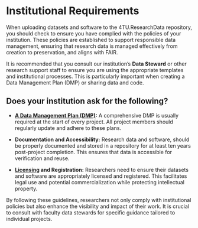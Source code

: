 # Institutional Requirements

When uploading datasets and software to the 4TU.ResearchData repository, you should check to ensure you have complied with the policies of your institution. These policies  are established to support responsible data management, ensuring that research data is managed effectively from creation to preservation, and aligns with FAIR. 

It is recommended that you consult our institution’s **Data Steward** or other research support staff to ensure you are using the appropriate templates and institutional processes. This is particularly important when creating a Data Management Plan (DMP) or sharing data and code.

## Does your institution ask for the following? 

- **[A Data Management Plan (DMP)](https://book.the-turing-way.org/reproducible-research/rdm/rdm-dmp.html):** A comprehensive DMP is usually required at the start of every project. All project members should regularly update and adhere to these plans.

- **Documentation and Accessibility:** Research data and software, should be properly documented and stored in a repository for at least ten years post-project completion. This ensures that data is accessible for verification and reuse.

- **[Licensing](/submission_workflow/choosing_a_licence) and Registration:** Researchers need to  ensure their datasets and software are appropriately licensed and registered. This facilitates legal use and potential commercialization while protecting intellectual property.

By following these guidelines, researchers not only comply with institutional policies but also enhance the visibility and impact of their work. It is crucial to consult with faculty data stewards for specific guidance tailored to individual projects.




